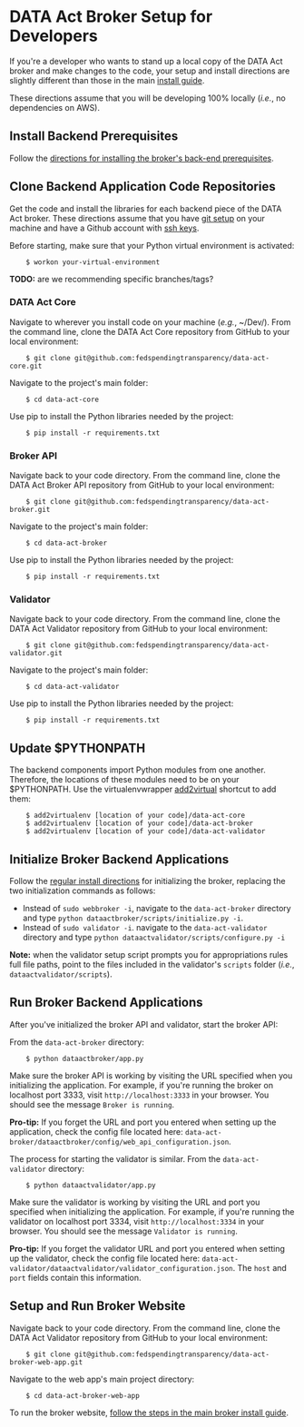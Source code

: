 # DATA Act Broker Setup for Developers

If you're a developer who wants to stand up a local copy of the DATA Act broker and make changes to the code, your setup and install directions are slightly different than those in the main [install guide](INSTALL.md "DATA Act broker setup and install").

These directions assume that you will be developing 100% locally (*i.e.*, no dependencies on AWS).

## Install Backend Prerequisites

Follow the [directions for installing the broker's back-end prerequisites](INSTALL.md#install-backend-prerequisites "install back-end prerequisites").

## Clone Backend Application Code Repositories

Get the code and install the libraries for each backend piece of the DATA Act broker. These directions assume that you have [git setup](https://help.github.com/articles/set-up-git/ "set up git") on your machine and have a Github account with [ssh keys](https://help.github.com/articles/generating-an-ssh-key/ "generating an SSH key").

Before starting, make sure that your Python virtual environment is activated:

        $ workon your-virtual-environment

**TODO:** are we recommending specific branches/tags?

### DATA Act Core

Navigate to wherever you install code on your machine (*e.g.*, ~/Dev/). From the command line, clone the DATA Act Core repository from GitHub to your local environment:

        $ git clone git@github.com:fedspendingtransparency/data-act-core.git

Navigate to the project's main folder:

        $ cd data-act-core

Use pip to install the Python libraries needed by the project:

        $ pip install -r requirements.txt

### Broker API

Navigate back to your code directory. From the command line, clone the DATA Act Broker API repository from GitHub to your local environment:

        $ git clone git@github.com:fedspendingtransparency/data-act-broker.git

Navigate to the project's main folder:

        $ cd data-act-broker

Use pip to install the Python libraries needed by the project:

        $ pip install -r requirements.txt

### Validator

Navigate back to your code directory. From the command line, clone the DATA Act Validator repository from GitHub to your local environment:

        $ git clone git@github.com:fedspendingtransparency/data-act-validator.git

Navigate to the project's main folder:

        $ cd data-act-validator

Use pip to install the Python libraries needed by the project:

        $ pip install -r requirements.txt

## Update $PYTHONPATH

The backend components import Python modules from one another. Therefore, the locations of these modules need to be on your $PYTHONPATH. Use the virtualenvwrapper [add2virtual](http://virtualenvwrapper.readthedocs.org/en/latest/command_ref.html#path-management "virtualenvwrapper path management") shortcut to add them:

        $ add2virtualenv [location of your code]/data-act-core
        $ add2virtualenv [location of your code]/data-act-broker
        $ add2virtualenv [location of your code]/data-act-validator

## Initialize Broker Backend Applications

Follow the [regular install directions](INSTALL.md#initialize-broker-backend-applications "DATA Act broker install") for initializing the broker, replacing the two initialization commands as follows:

* Instead of `sudo webbroker -i`, navigate to the `data-act-broker` directory and type `python dataactbroker/scripts/initialize.py -i`.
* Instead of `sudo validator -i`. navigate to the `data-act-validator` directory and type `python dataactvalidator/scripts/configure.py -i`

**Note:** when the validator setup script prompts you for appropriations rules full file paths, point to the files included in the validator's `scripts` folder (*i.e.*, `dataactvalidator/scripts`).

## Run Broker Backend Applications

After you've initialized the broker API and validator, start the broker API:

From the `data-act-broker` directory:

        $ python dataactbroker/app.py

Make sure the broker API is working by visiting the URL specified when you initializing the application. For example, if you're running the broker on localhost port 3333, visit `http://localhost:3333` in your browser. You should see the message `Broker is running`.

**Pro-tip:** If you forget the URL and port you entered when setting up the application, check the config file located here:  `data-act-broker/dataactbroker/config/web_api_configuration.json`.

The process for starting the validator is similar. From the `data-act-validator` directory:

        $ python dataactvalidator/app.py

Make sure the validator is working by visiting the URL and port you specified when initializing the application. For example, if you're running the validator on localhost port 3334, visit `http://localhost:3334` in your browser. You should see the message `Validator is running`.

**Pro-tip:** If you forget the validator URL and port you entered when setting up the validator, check the config file located here:  `data-act-validator/dataactvalidator/validator_configuration.json`. The `host` and `port` fields contain this information.

## Setup and Run Broker Website

Navigate back to your code directory. From the command line, clone the DATA Act Validator repository from GitHub to your local environment:

        $ git clone git@github.com:fedspendingtransparency/data-act-broker-web-app.git

Navigate to the web app's main project directory:

        $ cd data-act-broker-web-app

To run the broker website, [follow the steps in the main broker install guide](INSTALL.md#start-data-act-broker-website "start the broker website").
